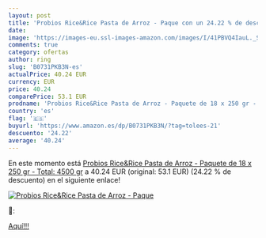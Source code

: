 ```yaml
---
layout: post
title: 'Probios Rice&Rice Pasta de Arroz - Paque con un 24.22 % de descuento'
date: 
image: 'https://images-eu.ssl-images-amazon.com/images/I/41PBVQ4IauL._SL200_.jpg'
comments: true
category: ofertas
author: ring
slug: 'B0731PKB3N-es'
actualPrice: 40.24 EUR
currency: EUR
price: 40.24
comparePrice: 53.1 EUR
prodname: 'Probios Rice&Rice Pasta de Arroz - Paquete de 18 x 250 gr - Total: 4500 gr'
country: 'es'
flag: '🇪🇸'
buyurl: 'https://www.amazon.es/dp/B0731PKB3N/?tag=tolees-21'
descuento: '24.22'
average: '40.24'
---
```


En este momento está [Probios Rice&Rice Pasta de Arroz - Paquete de 18 x 250 gr - Total: 4500 gr](https://www.amazon.es/dp/B0731PKB3N/?tag=tolees-21) a 40.24 EUR (original: 53.1 EUR) (24.22 %  de descuento) en el siguiente enlace!

[![Probios Rice&Rice Pasta de Arroz - Paque](https://images-eu.ssl-images-amazon.com/images/I/41PBVQ4IauL._SL200_.jpg)](https://www.amazon.es/dp/B0731PKB3N/?tag=tolees-21)

🔎:


[Aquí!!!](https://www.amazon.es/dp/B0731PKB3N/?tag=tolees-21)
